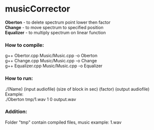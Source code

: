 # musicCorrector

<strong>Oberton</strong> - to delete spectrum point lower then factor  
<strong>Change</strong> - to move spectrum to specified position  
<strong>Equalizer</strong> - to multiply spectrum on linear function  
  
### How to compile:  
g++ Obertor.cpp Music/Music.cpp -o Oberton  
g++ Change.cpp Music/Music.cpp -o Change  
g++ Equalizer.cpp Music/Music.cpp -o Equalizer  
  
### How to run:  
./(Name) (input audiofile) (size of block in sec) (factor) (output audiofile)  
Example:  
./Oberton tmp/1.wav 1 0 output.wav  

### Addition:
Folder \"tmp\" contain compiled files, music example: 1.wav 
